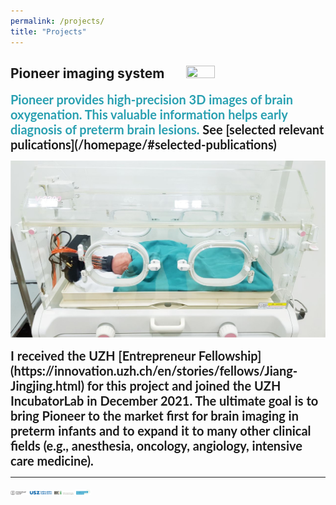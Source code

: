 ```yaml
---
permalink: /projects/
title: "Projects"
---
```


## Pioneer imaging system &nbsp;&nbsp;&nbsp;&nbsp;&nbsp;  <img src="/assets/images/logo_pioneer.png" width="30%" height="30%">

<strong>
<span style="font-family:Lato; font-size:20px; color:#29A0B1;">   Pioneer provides high-precision 3D images of brain oxygenation. This valuable information helps early diagnosis of preterm brain lesions.   </span> <strong>

<span style="font-family:Lato; font-size:20px;">
See [selected relevant pulications](/homepage/#selected-publications)
</span>

![pioneer](/assets/images/pioneer_icu.jpg)

<span style="font-family:Lato; font-size:20px;">
I received the UZH [Entrepreneur Fellowship](https://innovation.uzh.ch/en/stories/fellows/Jiang-Jingjing.html) for this project and joined the UZH IncubatorLab in December 2021. 
The ultimate goal is to bring Pioneer to the market first for brain imaging in preterm infants and to expand it to many other clinical fields (e.g., anesthesia, oncology, angiology, intensive care medicine).
</span>



----
<!-- 
![](/assets/images/uzh_usz_bei_LOGOs_combined.png) ![](/assets/images/Fellowship_Logo.png) -->
<!-- ![sponsors](/assets/images/uzh_usz_bei_LOGOs_combined.png) -->
<img src="/assets/images/uzh_usz_bei_LOGOs_combined.png" width="20%"/> <img src="/assets/images/Fellowship_Logo.png" width="5%"/>